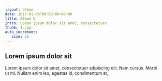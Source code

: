 ```yaml
---
layout: album
date: 2017-01-06T00:00:00+00:00
title: Album 5
intro: Lorem ipsum dolor sit amet, consectetuer
thumb: 1.jpg
auto_increment:
   size: 25
---
```


## Lorem ipsum dolor sit

Lorem ipsum dolor sit amet, consectetuer adipiscing elit. Nam cursus. Morbi ut mi. Nullam enim leo, egestas id, condimentum at,
